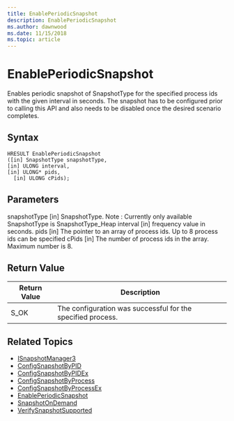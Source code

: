 ```yaml
---
title: EnablePeriodicSnapshot 
description: EnablePeriodicSnapshot
ms.author: dawnwood
ms.date: 11/15/2018
ms.topic: article
---
```


# EnablePeriodicSnapshot

Enables periodic snapshot of SnapshotType for the specified process ids with the given interval in seconds. The snapshot has to be configured prior to calling this API and also needs to be disabled once the desired scenario completes.

## Syntax

```
HRESULT EnablePeriodicSnapshot
([in] SnapshotType snapshotType,
[in] ULONG interval,
[in] ULONG* pids,
  [in] ULONG cPids);
```

## Parameters

snapshotType
[in] SnapshotType. 
Note : Currently only available SnapshotType is SnapshotType_Heap
interval
[in] frequency value in seconds.
pids
[in] The pointer to an array of process ids. Up to 8 process ids can be specified 
cPids
[in] The number of process ids in the array. Maximum number is 8.

## Return Value

|Return Value | Description|
|-------------|------------|
|S_OK	| The configuration was successful for the specified process. |

## Related Topics

* [ISnapshotManager3](isnapshotmanager3.md)
* [ConfigSnapshotByPID](configsnapshotbypid.md)
* [ConfigSnapshotByPIDEx](configsnapshotbypidex.md)
* [ConfigSnapshotByProcess](configsnapshotbyprocess.md)
* [ConfigSnapshotByProcessEx](configsnapshotbyprocessex.md)
* [EnablePeriodicSnapshot](enableperiodicsnapshot.md)
* [SnapshotOnDemand](snapshotondemand.md)
* [VerifySnapshotSupported](verifysnapshotsupported.md)

